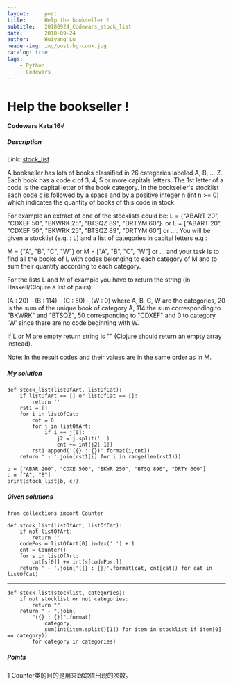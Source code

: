 ```yaml
---
layout:     post
title:      Help the bookseller !
subtitle:   20180924_Codewars_stock_list
date:       2018-09-24
author:     Huiyang_Lu
header-img: img/post-bg-cook.jpg
catalog: true
tags:
    - Python
    - Codewars
---
```

# Help the bookseller !
#### Codewars Kata 16√
##### Description  
Link: [stock_list](https://www.codewars.com/kata/help-the-bookseller/python)  
  
A bookseller has lots of books classified in 26 categories labeled A, B, ... Z. Each book has a code c of 3, 4, 5 or more capitals letters. The 1st letter of a code is the capital letter of the book category. In the bookseller's stocklist each code c is followed by a space and by a positive integer n (int n >= 0) which indicates the quantity of books of this code in stock.

For example an extract of one of the stocklists could be:
L = {"ABART 20", "CDXEF 50", "BKWRK 25", "BTSQZ 89", "DRTYM 60"}.
or
L = ["ABART 20", "CDXEF 50", "BKWRK 25", "BTSQZ 89", "DRTYM 60"] or ....
You will be given a stocklist (e.g. : L) and a list of categories in capital letters e.g :

  M = {"A", "B", "C", "W"}
or
  M = ["A", "B", "C", "W"] or ...
and your task is to find all the books of L with codes belonging to each category of M and to sum their quantity according to each category.

For the lists L and M of example you have to return the string (in Haskell/Clojure a list of pairs):

  (A : 20) - (B : 114) - (C : 50) - (W : 0)
where A, B, C, W are the categories, 20 is the sum of the unique book of category A, 114 the sum corresponding to "BKWRK" and "BTSQZ", 50 corresponding to "CDXEF" and 0 to category 'W' since there are no code beginning with W.

If L or M are empty return string is "" (Clojure should return an empty array instead).

Note:
In the result codes and their values are in the same order as in M.

##### My solution
    def stock_list(listOfArt, listOfCat):
        if listOfArt == [] or listOfCat == []:
            return ''
        rst1 = []
        for i in listOfCat:
            cnt = 0
            for j in listOfArt:
                if i == j[0]:
                    j2 = j.split(' ')
                    cnt += int(j2[-1])
            rst1.append('({} : {})'.format(i,cnt))
        return ' - '.join(rst1[i] for i in range(len(rst1)))

    b = ["ABAR 200", "CDXE 500", "BKWR 250", "BTSQ 890", "DRTY 600"]
    c = ["A", "B"]
    print(stock_list(b, c))

##### Given solutions
    from collections import Counter

    def stock_list(listOfArt, listOfCat):
        if not listOfArt:
            return ''
        codePos = listOfArt[0].index(' ') + 1
        cnt = Counter()
        for s in listOfArt:
            cnt[s[0]] += int(s[codePos:])
        return ' - '.join('({} : {})'.format(cat, cnt[cat]) for cat in listOfCat)

---
    def stock_list(stocklist, categories):
        if not stocklist or not categories:
            return ""
        return " - ".join(
            "({} : {})".format(
                category,
                sum(int(item.split()[1]) for item in stocklist if item[0] == category))
            for category in categories)

##### Points  
1 Counter类的目的是用来跟踪值出现的次数。  